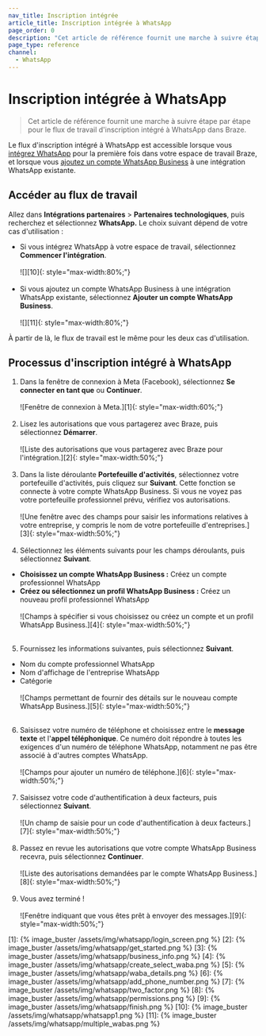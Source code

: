 ```yaml
---
nav_title: Inscription intégrée
article_title: Inscription intégrée à WhatsApp
page_order: 0
description: "Cet article de référence fournit une marche à suivre étape par étape pour le flux de travail d'inscription intégré à WhatsApp dans Braze."
page_type: reference
channel:
  - WhatsApp
---
```


# Inscription intégrée à WhatsApp

> Cet article de référence fournit une marche à suivre étape par étape pour le flux de travail d'inscription intégré à WhatsApp dans Braze.

Le flux d'inscription intégré à WhatsApp est accessible lorsque vous [intégrez WhatsApp]({{site.baseurl}}/user_guide/message_building_by_channel/whatsapp/overview/) pour la première fois dans votre espace de travail Braze, et lorsque vous [ajoutez un compte WhatsApp Business]({{site.baseurl}}/user_guide/message_building_by_channel/whatsapp/overview/multiple_subscription_groups/) à une intégration WhatsApp existante.

## Accéder au flux de travail

Allez dans **Intégrations partenaires** > **Partenaires technologiques**, puis recherchez et sélectionnez **WhatsApp.** Le choix suivant dépend de votre cas d'utilisation :

- Si vous intégrez WhatsApp à votre espace de travail, sélectionnez **Commencer l'intégration**. <br><br>![][10]{: style="max-width:80%;"}<br><br>
- Si vous ajoutez un compte WhatsApp Business à une intégration WhatsApp existante, sélectionnez **Ajouter un compte WhatsApp Business**. <br><br>![][11]{: style="max-width:80%;"}

À partir de là, le flux de travail est le même pour les deux cas d'utilisation.

## Processus d'inscription intégré à WhatsApp

1. Dans la fenêtre de connexion à Meta (Facebook), sélectionnez **Se connecter en tant que** ou **Continuer**. <br><br>![Fenêtre de connexion à Meta.][1]{: style="max-width:60%;"}<br><br>
2. Lisez les autorisations que vous partagerez avec Braze, puis sélectionnez **Démarrer**. <br><br>![Liste des autorisations que vous partagerez avec Braze pour l'intégration.][2]{: style="max-width:50%;"}<br><br>
3. Dans la liste déroulante **Portefeuille d'activités**, sélectionnez votre portefeuille d'activités, puis cliquez sur **Suivant**. Cette fonction se connecte à votre compte WhatsApp Business. Si vous ne voyez pas votre portefeuille professionnel prévu, vérifiez vos autorisations.<br><br>![Une fenêtre avec des champs pour saisir les informations relatives à votre entreprise, y compris le nom de votre portefeuille d'entreprises.][3]{: style="max-width:50%;"}<br><br>
4. Sélectionnez les éléments suivants pour les champs déroulants, puis sélectionnez **Suivant**.
- **Choisissez un compte WhatsApp Business :** Créez un compte professionnel WhatsApp
- **Créez ou sélectionnez un profil WhatsApp Business :** Créez un nouveau profil professionnel WhatsApp <br><br>![Champs à spécifier si vous choisissez ou créez un compte et un profil WhatsApp Business.][4]{: style="max-width:50%;"}<br><br>
5. Fournissez les informations suivantes, puis sélectionnez **Suivant**.
- Nom du compte professionnel WhatsApp
- Nom d'affichage de l'entreprise WhatsApp
- Catégorie <br><br>![Champs permettant de fournir des détails sur le nouveau compte WhatsApp Business.][5]{: style="max-width:50%;"}<br><br>
6. Saisissez votre numéro de téléphone et choisissez entre le **message texte** et l'**appel téléphonique**. Ce numéro doit répondre à toutes les exigences d'un numéro de téléphone WhatsApp, notamment ne pas être associé à d'autres comptes WhatsApp. <br><br>![Champs pour ajouter un numéro de téléphone.][6]{: style="max-width:50%;"}<br><br>
7. Saisissez votre code d'authentification à deux facteurs, puis sélectionnez **Suivant**. <br><br>![Un champ de saisie pour un code d'authentification à deux facteurs.][7]{: style="max-width:50%;"}<br><br>
8. Passez en revue les autorisations que votre compte WhatsApp Business recevra, puis sélectionnez **Continuer**. <br><br>![Liste des autorisations demandées par le compte WhatsApp Business.][8]{: style="max-width:50%;"}<br><br>
9. Vous avez terminé ! <br><br>![Fenêtre indiquant que vous êtes prêt à envoyer des messages.][9]{: style="max-width:50%;"}

[1]: {% image_buster /assets/img/whatsapp/login_screen.png %}
[2]: {% image_buster /assets/img/whatsapp/get_started.png %}
[3]: {% image_buster /assets/img/whatsapp/business_info.png %}
[4]: {% image_buster /assets/img/whatsapp/create_select_waba.png %}
[5]: {% image_buster /assets/img/whatsapp/waba_details.png %}
[6]: {% image_buster /assets/img/whatsapp/add_phone_number.png %}
[7]: {% image_buster /assets/img/whatsapp/two_factor.png %}
[8]: {% image_buster /assets/img/whatsapp/permissions.png %}
[9]: {% image_buster /assets/img/whatsapp/finish.png %}
[10]: {% image_buster /assets/img/whatsapp/whatsapp1.png %}
[11]: {% image_buster /assets/img/whatsapp/multiple_wabas.png %} 